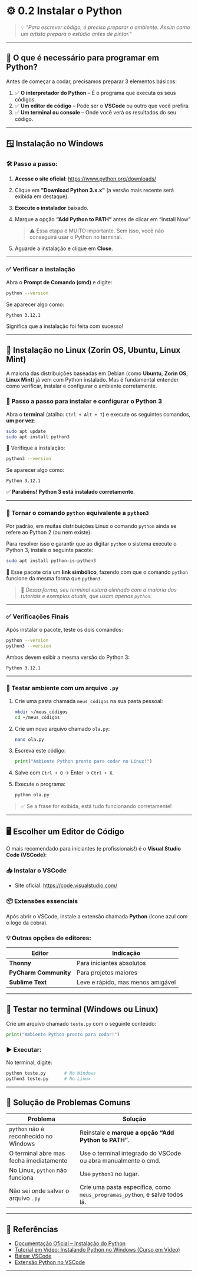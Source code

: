 # ⚙️ 0.2 Instalar o Python

> 💡 *"Para escrever código, é preciso preparar o ambiente. Assim como um artista prepara o estúdio antes de pintar."*

------

## 🧩 O que é necessário para programar em Python?

Antes de começar a codar, precisamos preparar 3 elementos básicos:

1. ✅ **O interpretador do Python** – É o programa que executa os seus códigos.
2. ✅ **Um editor de código** – Pode ser o **VSCode** ou outro que você prefira.
3. ✅ **Um terminal ou console** – Onde você verá os resultados do seu código.

------

## 🪟 Instalação no Windows

### 🛠️ Passo a passo:

1. **Acesse o site oficial**:
    https://www.python.org/downloads/

2. Clique em **"Download Python 3.x.x"**
    (a versão mais recente será exibida em destaque).

3. **Execute o instalador** baixado.

4. Marque a opção **“Add Python to PATH”** antes de clicar em “Install Now”

   > ⚠️ Essa etapa é MUITO importante. Sem isso, você não conseguirá usar o Python no terminal.

5. Aguarde a instalação e clique em **Close**.

------

### ✅ Verificar a instalação

Abra o **Prompt de Comando (cmd)** e digite:

```bash
python --version
```

Se aparecer algo como:

```
Python 3.12.1
```

Significa que a instalação foi feita com sucesso!

------

## 🐧 Instalação no Linux (Zorin OS, Ubuntu, Linux Mint)

A maioria das distribuições baseadas em Debian (como **Ubuntu**, **Zorin OS**, **Linux Mint**) já vem com Python instalado. Mas é fundamental entender como verificar, instalar e configurar o ambiente corretamente.

### 🔧 Passo a passo para instalar e configurar o Python 3

Abra o **terminal** (atalho: `Ctrl + Alt + T`) e execute os seguintes comandos, **um por vez**:

```bash
sudo apt update
sudo apt install python3
```

🔎 Verifique a instalação:

```bash
python3 --version
```

Se aparecer algo como:

```
Python 3.12.1
```

✅ **Parabéns! Python 3 está instalado corretamente.**

------

### 🧩 Tornar o comando `python` equivalente a `python3`

Por padrão, em muitas distribuições Linux o comando `python` ainda se refere ao Python 2 (ou nem existe).

Para resolver isso e garantir que ao digitar `python` o sistema execute o Python 3, instale o seguinte pacote:

```bash
sudo apt install python-is-python3
```

📌 Esse pacote cria um **link simbólico**, fazendo com que o comando `python` funcione da mesma forma que `python3`.

> 🧠 *Dessa forma, seu terminal estará alinhado com a maioria dos tutoriais e exemplos atuais, que usam apenas `python`.*

------

### ✅ Verificações Finais

Após instalar o pacote, teste os dois comandos:

```bash
python --version
python3 --version
```

Ambos devem exibir a mesma versão do Python 3:

```
Python 3.12.1
```

------

### 🐍 Testar ambiente com um arquivo `.py`

1. Crie uma pasta chamada `meus_códigos` na sua pasta pessoal:

   ```bash
   mkdir ~/meus_códigos
   cd ~/meus_códigos
   ```

2. Crie um novo arquivo chamado `ola.py`:

   ```bash
   nano ola.py
   ```

3. Escreva este código:

   ```python
   print("Ambiente Python pronto para codar no Linux!")
   ```

4. Salve com `Ctrl + O` → Enter → `Ctrl + X`.

5. Execute o programa:

   ```bash
   python ola.py
   ```

> ✅ Se a frase for exibida, está tudo funcionando corretamente!

------

## 🖥️ Escolher um Editor de Código

O mais recomendado para iniciantes (e profissionais!) é o **Visual Studio Code (VSCode)**:

### 📥 Instalar o VSCode

- Site oficial: https://code.visualstudio.com/

### 📦 Extensões essenciais

Após abrir o VSCode, instale a extensão chamada **Python** (ícone azul com o logo da cobra).

### 💡 Outras opções de editores:

| Editor                | Indicação                         |
| --------------------- | --------------------------------- |
| **Thonny**            | Para iniciantes absolutos         |
| **PyCharm Community** | Para projetos maiores             |
| **Sublime Text**      | Leve e rápido, mas menos amigável |

------

## 🧪 Testar no terminal (Windows ou Linux)

Crie um arquivo chamado `teste.py` com o seguinte conteúdo:

```python
print("Ambiente Python pronto para codar!")
```

### ▶️ Executar:

No terminal, digite:

```bash
python teste.py       # No Windows
python3 teste.py      # No Linux
```

------

## 🛟 Solução de Problemas Comuns

| Problema                                | Solução                                                      |
| --------------------------------------- | ------------------------------------------------------------ |
| `python` não é reconhecido no Windows   | Reinstale e **marque a opção “Add Python to PATH”**.         |
| O terminal abre mas fecha imediatamente | Use o terminal integrado do VSCode ou abra manualmente o cmd. |
| No Linux, `python` não funciona         | Use `python3` no lugar.                                      |
| Não sei onde salvar o arquivo `.py`     | Crie uma pasta específica, como `meus_programas_python`, e salve todos lá. |

------

## 🔗 Referências

- [Documentação Oficial – Instalação do Python](https://docs.python.org/pt-br/3/using/index.html)
- [Tutorial em Vídeo: Instalando Python no Windows (Curso em Vídeo)](https://www.youtube.com/watch?v=Vb0CXrYfzG4)
- [Baixar VSCode](https://code.visualstudio.com/)
- [Extensão Python no VSCode](https://marketplace.visualstudio.com/items?itemName=ms-python.python)

------

